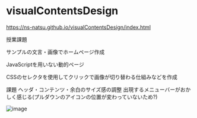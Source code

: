 # visualContentsDesign

https://ns-natsu.github.io/visualContentsDesign/index.html

授業課題

サンプルの文言・画像でホームページ作成

JavaScriptを用いない動的ページ

CSSのセレクタを使用してクリックで画像が切り替わる仕組みなどを作成

課題
ヘッダ・コンテンツ・余白のサイズ感の調整
出現するメニューバーがおかしく感じる(プルダウンのアイコンの位置が変わっていないため?)

![image](https://github.com/user-attachments/assets/6afac26d-5064-4c36-823e-b6587f7347f4)

